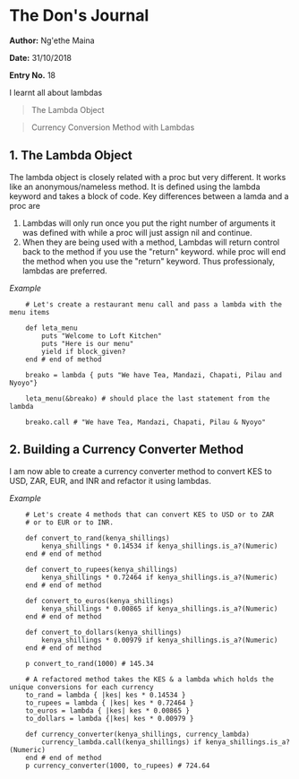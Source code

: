 # The Don's Journal

**Author:** Ng'ethe Maina

**Date:** 31/10/2018

**Entry No.** 18

I learnt all about lambdas
> The Lambda Object

> Currency Conversion Method with Lambdas


## 1. The Lambda Object
The lambda object is closely related with a proc but very different. It works like an anonymous/nameless method.
It is defined using the lambda keyword and takes a block of code.
Key differences between a lamda and a proc are
1. Lambdas will only run once you put the right number of arguments it was defined with while a proc will just assign nil and continue.
2. When they are being used with a method, Lambdas will return control back to the method if you use the "return" keyword. while proc will end the method when you use the "return" keyword. Thus professionaly, lambdas are preferred.



*Example*
```
    # Let's create a restaurant menu call and pass a lambda with the menu items

    def leta_menu
        puts "Welcome to Loft Kitchen"
        puts "Here is our menu"
        yield if block_given?
    end # end of method

    breako = lambda { puts "We have Tea, Mandazi, Chapati, Pilau and Nyoyo"}

    leta_menu(&breako) # should place the last statement from the lambda

    breako.call # "We have Tea, Mandazi, Chapati, Pilau & Nyoyo"

```

## 2. Building a Currency Converter Method
I am now able to create a currency converter method to convert KES to USD, ZAR, EUR, and INR and refactor it using lambdas.



*Example*
```
    # Let's create 4 methods that can convert KES to USD or to ZAR
    # or to EUR or to INR.

    def convert_to_rand(kenya_shillings)
        kenya_shillings * 0.14534 if kenya_shillings.is_a?(Numeric)
    end # end of method

    def convert_to_rupees(kenya_shillings)
        kenya_shillings * 0.72464 if kenya_shillings.is_a?(Numeric)
    end # end of method

    def convert_to_euros(kenya_shillings)
        kenya_shillings * 0.00865 if kenya_shillings.is_a?(Numeric)
    end # end of method

    def convert_to_dollars(kenya_shillings)
        kenya_shillings * 0.00979 if kenya_shillings.is_a?(Numeric)
    end # end of method

    p convert_to_rand(1000) # 145.34

    # A refactored method takes the KES & a lambda which holds the unique conversions for each currency
    to_rand = lambda { |kes| kes * 0.14534 }
    to_rupees = lambda { |kes| kes * 0.72464 }
    to_euros = lambda { |kes| kes * 0.00865 }
    to_dollars = lambda {|kes| kes * 0.00979 }

    def currency_converter(kenya_shillings, currency_lambda)
        currency_lambda.call(kenya_shillings) if kenya_shillings.is_a?(Numeric)
    end # end of method
    p currency_converter(1000, to_rupees) # 724.64  

```
